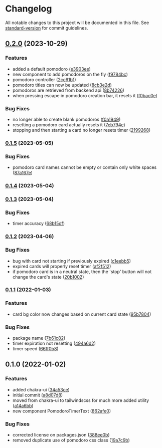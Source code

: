 # Changelog

All notable changes to this project will be documented in this file. See [standard-version](https://github.com/conventional-changelog/standard-version) for commit guidelines.

## [0.2.0](https://github.com/jbaez001/pomodoro/compare/v0.1.5...v0.2.0) (2023-10-29)


### Features

* added a default pomodoro ([e3903ee](https://github.com/jbaez001/pomodoro/commit/e3903ee64d3f90a4c6d22564d22d59262df9af48))
* new component to add pomodoros on the fly ([f9784bc](https://github.com/jbaez001/pomodoro/commit/f9784bc14d6199ef2aebfe6981b27e82c9dbf7c1))
* pomodoro controller ([2cc61b1](https://github.com/jbaez001/pomodoro/commit/2cc61b18453df351e7a57c22278e7481c03c6fd0))
* pomodoro titles can now be updated ([8cb3e2d](https://github.com/jbaez001/pomodoro/commit/8cb3e2dcf83bbb20c0982b55af5ebd5b1be0c6f7))
* pomodoros are retrieved from backend api ([8b74226](https://github.com/jbaez001/pomodoro/commit/8b74226f3773246a6cccd9027f2c8bb17351372a))
* when pressing escape in pomodoro creation bar, it resets it ([f0bac0e](https://github.com/jbaez001/pomodoro/commit/f0bac0e4213cc888177ce3d5eef145ed1534dbf5))


### Bug Fixes

* no longer able to create blank pomodoros ([f0a1949](https://github.com/jbaez001/pomodoro/commit/f0a1949d8bb970ddd5b03764a2c37e25136d2513))
* resetting a pomodoro card actually resets it ([7eb794e](https://github.com/jbaez001/pomodoro/commit/7eb794e93b55099318f27c490dbfe18647926e3d))
* stopping and then starting a card no longer resets timer ([2199268](https://github.com/jbaez001/pomodoro/commit/21992683d68771fafdc9ea27f2596a109c09b469))

### [0.1.5](https://github.com/jbaez001/pomodoro/compare/v0.1.4...v0.1.5) (2023-05-05)


### Bug Fixes

* pomodoro card names cannot be empty or contain only white spaces ([87a167e](https://github.com/jbaez001/pomodoro/commit/87a167ee71fdea5214adb42479c82788f06cb751))

### [0.1.4](https://github.com/jbaez001/pomodoro/compare/v0.1.3...v0.1.4) (2023-05-04)

### [0.1.3](https://github.com/jbaez001/pomodoro/compare/v0.1.2...v0.1.3) (2023-05-04)


### Bug Fixes

* timer accuracy ([68b15df](https://github.com/jbaez001/pomodoro/commit/68b15dfb795d0e18fcf6207529c189ee43ad0c51))

### [0.1.2](https://github.com/jbaez001/pomodoro/compare/v0.1.1...v0.1.2) (2023-04-06)


### Bug Fixes

* bug with card not starting if previously expired ([c1eebb5](https://github.com/jbaez001/pomodoro/commit/c1eebb59e5f24157e7ff66747807a998c293c075))
* expired cards will properly reset timer ([af2f512](https://github.com/jbaez001/pomodoro/commit/af2f512c9841b843f957fd812f63d482ffd2fd6a))
* if pomodoro card is in a neutral state, then the 'stop' button will not change the card's state ([20b1002](https://github.com/jbaez001/pomodoro/commit/20b1002ca100690fc175ea8e2416d8d89e0d81ec))

### [0.1.1](https://github.com/jbaez001/pomodoro/compare/v0.1.0...v0.1.1) (2022-01-03)


### Features

* card bg color now changes based on current card state ([95b7804](https://github.com/jbaez001/pomodoro/commit/95b78047033d9b8af3dd34bc39ee732c9fcb5729))


### Bug Fixes

* package name ([7b61c82](https://github.com/jbaez001/pomodoro/commit/7b61c82627e0f64c51744dffa0ed206e4f72ea79))
* timer expiration not resetting ([494a6d2](https://github.com/jbaez001/pomodoro/commit/494a6d2e45a2bc842e9efaad6284540eb91a2d38))
* timer speed ([66ff0b8](https://github.com/jbaez001/pomodoro/commit/66ff0b8b59ccf689a2ddd758329bc1080d602f5d))

## 0.1.0 (2022-01-02)


### Features

* added chakra-ui ([34a53ce](https://github.com/jbaez001/pomodoro/commit/34a53cef7539c727166eddaa268c8ce0fb283adf))
* initial commit ([a8d07d8](https://github.com/jbaez001/pomodoro/commit/a8d07d87915cec19e84b857bb1e6d7af0c7ecf20))
* moved from chakra-ui to tailwindscss for much more added utility ([a14a6bb](https://github.com/jbaez001/pomodoro/commit/a14a6bbf19f1f3cda85e20bae3bf6aa24de1d529))
* new component PomodoroTimerText ([862afe0](https://github.com/jbaez001/pomodoro/commit/862afe04f6da111297d4c3d17bf9366ed42cf60e))


### Bug Fixes

* corrected license on packages.json ([388ee0b](https://github.com/jbaez001/pomodoro/commit/388ee0b8b804b13be81c6e98924defd1c3a42ef1))
* removed duplicate use of pomodoro css class ([19a7c9b](https://github.com/jbaez001/pomodoro/commit/19a7c9b74753928dce8d9d1f680d2e481e0d932b))
